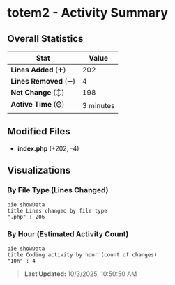 # totem2 - Activity Summary 

## Overall Statistics

| Stat                   | Value                                                             |
| ---------------------- | ----------------------------------------------------------------- |
| **Lines Added** (➕)   | 202                                          |
| **Lines Removed** (➖) | 4                                        |
| **Net Change** (↕)    | 198                |
| **Active Time** (⌚)   | 3 minutes |


## Modified Files
- **index.php** (+202, -4)

## Visualizations

### By File Type (Lines Changed)

```mermaid
pie showData
title Lines changed by file type
".php" : 206
```

### By Hour (Estimated Activity Count)

```mermaid
pie showData
title Coding activity by hour (count of changes)
"10h" : 4
```


> **Last Updated:** 10/3/2025, 10:50:50 AM